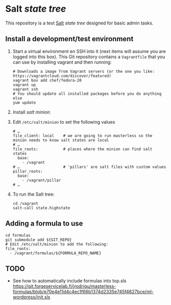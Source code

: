 # Salt *state tree*

This repository is a test [Salt](http://www.saltstack.com/) *state tree* designed for basic admin
tasks.

## Install a development/test environment

1. Start a virtual environment en SSH into it (next items will assume you are logged into this box).
    This Git repository contains a `Vagrantfile` that you can use by installing vagrant and then
    running:

    ```
    # Downloads a image from Vagrant servers (or the one you like: https://vagrantcloud.com/discover/featured)
    vagrant box add chef/fedora-20
    vagrant up
    vagrant ssh
    # You should update all installed packages before you do anything else
    yum update
    ```

2. Install *salt minion*:

3. Edit `/etc/salt/minion` to set the following values

    ```
    # …
    file_client: local    # we are going to run masterless so the minion needs to know salt states are local
    # …
    file_roots:           # places where the minion can find salt states
      base:
        - /vagrant
    # …                   # 'pillars' are salt files with custom values
    pillar_roots:
      base:
        - /vagrant/pillar
    # …
    ```

4. To run the Salt tree:

    ```
    cd /vagrant
    salt-call state.highstate
    ```

## Adding a formula to use

```
cd formulas
git submodule add ${GIT_REPO}
# Edit /etc/salt/minion to add the following:
file_roots:
  - /vagrant/formulas/${FORMULA_REPO_NAME}
```

## TODO

- See how to automatically include formulas into top.sls
  https://git.forgeservicelab.fi/jrodrigu/masterless-formulas/blob/e70e4e11d4c4ec1f66b1374d2335e745f4827bce/ml-wordpress/init.sls
